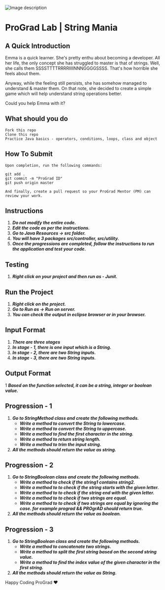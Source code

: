 ![Image description](https://i1.faceprep.in/ProGrad/face-logo-resized.png)

# ProGrad Lab | String Mania

## A Quick Introduction

Emma is a quick learner. She's pretty enthu about becoming a developer. All her life, the only concept she has struggled to master is that of strings. Well, she calls them SSSSTTTTRRRRIIIINNNGGGGSSSS. That's how horrible she feels about them.

Anyway, while the feeling still persists, she has somehow managed to understand & master them. On that note, she decided to create a simple game which will help understand string operations better. 

Could you help Emma with it?

## What should you do
```
Fork this repo
Clone this repo
Practice Java basics - operators, conditions, loops, class and object
```

## How To Submit
```
Upon completion, run the following commands:

git add .
git commit -m "ProGrad ID"
git push origin master

And finally, create a pull request so your ProGrad Mentor (PM) can review your work.
```

## Instructions

1. ***Do not modify the entire code.***
2. ***Edit the code as per the instructions.***
3. ***Go to Java Resources -> src folder.***
4. ***You will have 3 packages src/controller, src/utility.***
5. ***Once the progressions are completed, follow the instructions to run the application and test your code.***

## Testing
1. ***Right click on your project and then run as - Junit.***
 
## Run the Project
1. ***Right click on the project.***
2. ***Go to Run as -> Run on server.***
3. ***You can check the output in eclipse browser or in your browser.***

## Input Format
1. ***There are three stages***
2. ***In stage - 1, there is one input which is a String.***
3. ***In stage - 2, there are two String inputs.***
4. ***In stage - 3, there are two String inputs.***


## Output Format
1 ***Based on the function selected, it can be a string, integer or boolean value.***


## Progression - 1 
1. ***Go to StringMethod class and create the following methods.***
   - ***Write a method to convert the String to lowercase.***
   - ***Write a method to convert the String to uppercase.***
   - ***Write a method to find the first character in the string.***
   - ***Write a method to return string length.***
   - ***Write a method to trim the input string.*** 
2. ***All the methods should return the value as string.***

## Progression - 2 
1. ***Go to StringBoolean class and create the following methods.***
   - ***Write a method to check if the string1 contains string2.***
   - ***Write a method to to check if the string starts with the given letter.***
   - ***Write a method to to check if the string end with the given letter.***
   - ***Write a method to to check if two strings are equal.***
   - ***Write a method to to check if two strings are equal by ignoring the case. for example prograd && PROgrAD should return true.*** 
2. ***All the methods should return the value as boolean.***

## Progression - 3 
1. ***Go to StringBoolean class and create the following methods.***
   - ***Write a method to concatenate two strings.***
   - ***Write a method to split the first string based on the second string value.***
   - ***Write a method to find the index value of the given character in the first string.*** 
2. ***All the methods should return the value as String.***



Happy Coding ProGrad ❤️
